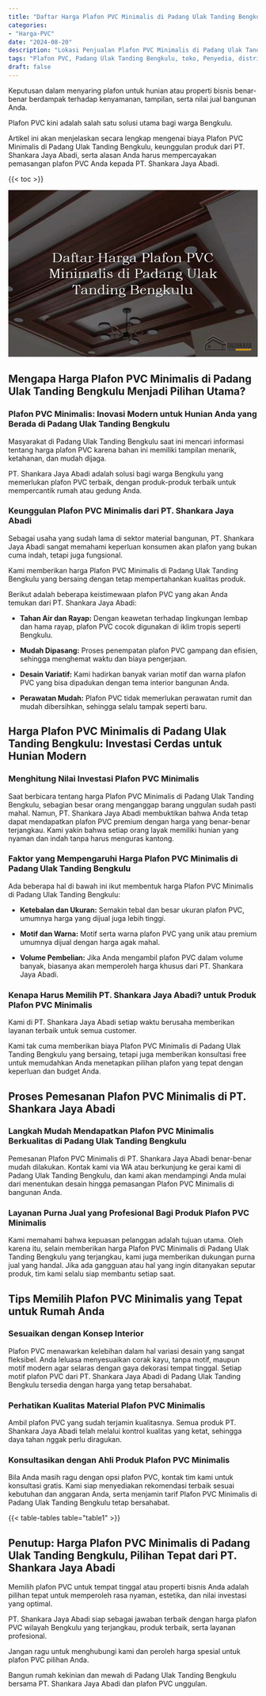 ```yaml
---
title: "Daftar Harga Plafon PVC Minimalis di Padang Ulak Tanding Bengkulu"
categories: 
- "Harga-PVC"
date: "2024-08-20"
description: "Lokasi Penjualan Plafon PVC Minimalis di Padang Ulak Tanding Bengkulu bagi hunian, office, serta gerai. Produk berkualitas, variasi motif, warna modern, beserta servis penempatan oleh teknisi profesional dan kepastian resmi!|Layanan penyediaan Plafon PVC Minimalis di Padang Ulak Tanding Bengkulu bagi keperluan rumah, office, maupun toko, beserta material unggulan dan pemasangan oleh tim profesional dan garansi resmi.|Alternatif Plafon PVC Minimalis di Padang Ulak Tanding Bengkulu yang terpercaya bagi hunian, office, dan ritel, bersama material terbaik dan pemasangan oleh tim ahli dan garansi resmi.|Penjualan Plafon PVC Minimalis di Padang Ulak Tanding Bengkulu bagi rumah, office, dan ritel, dengan material terbaik dan instalasi ditangani oleh teknisi ahli, lengkap dengan garansi resmi.}"
tags: "Plafon PVC, Padang Ulak Tanding Bengkulu, toko, Penyedia, distributor"
draft: false
---
```


Keputusan dalam menyaring plafon untuk hunian atau properti bisnis benar-benar berdampak terhadap kenyamanan, tampilan, serta nilai jual bangunan Anda.

Plafon PVC kini adalah salah satu solusi utama bagi warga Bengkulu.

Artikel ini akan menjelaskan secara lengkap mengenai biaya Plafon PVC Minimalis di Padang Ulak Tanding Bengkulu, keunggulan produk dari PT. Shankara Jaya Abadi, serta alasan Anda harus mempercayakan pemasangan plafon PVC Anda kepada PT. Shankara Jaya Abadi.

{{< toc >}}

![Daftar Harga Plafon PVC Minimalis di Padang Ulak Tanding Bengkulu](/images/Harga-PVC/Daftar-Harga-Plafon-PVC-Minimalis-di-Padang-Ulak-Tanding-Bengkulu.png)


## Mengapa Harga Plafon PVC Minimalis di Padang Ulak Tanding Bengkulu Menjadi Pilihan Utama?

### Plafon PVC Minimalis: Inovasi Modern untuk Hunian Anda yang Berada di Padang Ulak Tanding Bengkulu

Masyarakat di Padang Ulak Tanding Bengkulu saat ini mencari informasi tentang harga plafon PVC karena bahan ini memiliki tampilan menarik, ketahanan, dan mudah dijaga.

PT. Shankara Jaya Abadi adalah solusi bagi warga Bengkulu yang memerlukan plafon PVC terbaik, dengan produk-produk terbaik untuk mempercantik rumah atau gedung Anda.

### Keunggulan Plafon PVC Minimalis dari PT. Shankara Jaya Abadi

Sebagai usaha yang sudah lama di sektor material bangunan, PT. Shankara Jaya Abadi sangat memahami keperluan konsumen akan plafon yang bukan cuma indah, tetapi juga fungsional.

Kami memberikan harga Plafon PVC Minimalis di Padang Ulak Tanding Bengkulu yang bersaing dengan tetap mempertahankan kualitas produk.

Berikut adalah beberapa keistimewaan plafon PVC yang akan Anda temukan dari PT. Shankara Jaya Abadi:

- **Tahan Air dan Rayap:** Dengan keawetan terhadap lingkungan lembap dan hama rayap, plafon PVC cocok digunakan di iklim tropis seperti Bengkulu.

- **Mudah Dipasang:** Proses penempatan plafon PVC gampang dan efisien, sehingga menghemat waktu dan biaya pengerjaan.

- **Desain Variatif:** Kami hadirkan banyak varian motif dan warna plafon PVC yang bisa dipadukan dengan tema interior bangunan Anda.

- **Perawatan Mudah:** Plafon PVC tidak memerlukan perawatan rumit dan mudah dibersihkan, sehingga selalu tampak seperti baru.

## Harga Plafon PVC Minimalis di Padang Ulak Tanding Bengkulu: Investasi Cerdas untuk Hunian Modern

### Menghitung Nilai Investasi Plafon PVC Minimalis

Saat berbicara tentang harga Plafon PVC Minimalis di Padang Ulak Tanding Bengkulu, sebagian besar orang menganggap barang unggulan sudah pasti mahal. Namun, PT. Shankara Jaya Abadi membuktikan bahwa Anda tetap dapat mendapatkan plafon PVC premium dengan harga yang benar-benar terjangkau. Kami yakin bahwa setiap orang layak memiliki hunian yang nyaman dan indah tanpa harus menguras kantong.

### Faktor yang Mempengaruhi Harga Plafon PVC Minimalis di Padang Ulak Tanding Bengkulu

Ada beberapa hal di bawah ini ikut membentuk harga Plafon PVC Minimalis di Padang Ulak Tanding Bengkulu:

- **Ketebalan dan Ukuran:** Semakin tebal dan besar ukuran plafon PVC, umumnya harga yang dijual juga lebih tinggi.

- **Motif dan Warna:** Motif serta warna plafon PVC yang unik atau premium umumnya dijual dengan harga agak mahal.

- **Volume Pembelian:** Jika Anda mengambil plafon PVC dalam volume banyak, biasanya akan memperoleh harga khusus dari PT. Shankara Jaya Abadi.

### Kenapa Harus Memilih PT. Shankara Jaya Abadi? untuk Produk Plafon PVC Minimalis

Kami di PT. Shankara Jaya Abadi setiap waktu berusaha memberikan layanan terbaik untuk semua customer.

Kami tak cuma memberikan biaya Plafon PVC Minimalis di Padang Ulak Tanding Bengkulu yang bersaing, tetapi juga memberikan konsultasi free untuk memudahkan Anda menetapkan pilihan plafon yang tepat dengan keperluan dan budget Anda.

## Proses Pemesanan Plafon PVC Minimalis di PT. Shankara Jaya Abadi

### Langkah Mudah Mendapatkan Plafon PVC Minimalis Berkualitas di Padang Ulak Tanding Bengkulu

Pemesanan Plafon PVC Minimalis di PT. Shankara Jaya Abadi benar-benar mudah dilakukan. Kontak kami via WA atau berkunjung ke gerai kami di Padang Ulak Tanding Bengkulu, dan kami akan mendampingi Anda mulai dari menentukan desain hingga pemasangan Plafon PVC Minimalis di bangunan Anda.

### Layanan Purna Jual yang Profesional Bagi Produk Plafon PVC Minimalis

Kami memahami bahwa kepuasan pelanggan adalah tujuan utama. Oleh karena itu, selain memberikan harga Plafon PVC Minimalis di Padang Ulak Tanding Bengkulu yang terjangkau, kami juga memberikan dukungan purna jual yang handal. Jika ada gangguan atau hal yang ingin ditanyakan seputar produk, tim kami selalu siap membantu setiap saat.

## Tips Memilih Plafon PVC Minimalis yang Tepat untuk Rumah Anda

### Sesuaikan dengan Konsep Interior

Plafon PVC menawarkan kelebihan dalam hal variasi desain yang sangat fleksibel. Anda leluasa menyesuaikan corak kayu, tanpa motif, maupun motif modern agar selaras dengan gaya dekorasi tempat tinggal. Setiap motif plafon PVC dari PT. Shankara Jaya Abadi di Padang Ulak Tanding Bengkulu tersedia dengan harga yang tetap bersahabat.

### Perhatikan Kualitas Material Plafon PVC Minimalis

Ambil plafon PVC yang sudah terjamin kualitasnya. Semua produk PT. Shankara Jaya Abadi telah melalui kontrol kualitas yang ketat, sehingga daya tahan nggak perlu diragukan.

### Konsultasikan dengan Ahli Produk Plafon PVC Minimalis

Bila Anda masih ragu dengan opsi plafon PVC, kontak tim kami untuk konsultasi gratis. Kami siap menyediakan rekomendasi terbaik sesuai kebutuhan dan anggaran Anda, serta menjamin tarif Plafon PVC Minimalis di Padang Ulak Tanding Bengkulu tetap bersahabat.

{{< table-tables table="table1" >}}

## Penutup: Harga Plafon PVC Minimalis di Padang Ulak Tanding Bengkulu, Pilihan Tepat dari PT. Shankara Jaya Abadi

Memilih plafon PVC untuk tempat tinggal atau properti bisnis Anda adalah pilihan tepat untuk memperoleh rasa nyaman, estetika, dan nilai investasi yang optimal.

PT. Shankara Jaya Abadi siap sebagai jawaban terbaik dengan harga plafon PVC wilayah Bengkulu yang terjangkau, produk terbaik, serta layanan profesional.

Jangan ragu untuk menghubungi kami dan peroleh harga spesial untuk plafon PVC pilihan Anda.

Bangun rumah kekinian dan mewah di Padang Ulak Tanding Bengkulu bersama PT. Shankara Jaya Abadi dan plafon PVC unggulan.